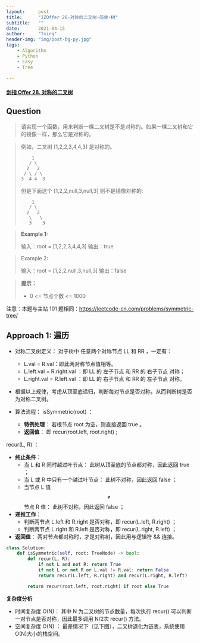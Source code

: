 ```yaml
---
layout:     post
title:      "JZOffer 28-对称的二叉树-简单-树"
subtitle:   ""
date:       2021-04-15
author:     "Txing"
header-img: "img/post-bg-py.jpg"
tags:
    - Algorithm
    - Python
    - Easy
    - Tree

---
```


#### [剑指 Offer 28. 对称的二叉树](https://leetcode-cn.com/problems/dui-cheng-de-er-cha-shu-lcof/)

## Question

> 请实现一个函数，用来判断一棵二叉树是不是对称的。如果一棵二叉树和它的镜像一样，那么它是对称的。

> 例如，二叉树 [1,2,2,3,4,4,3] 是对称的。
>
> ```
>     1
>    / \
>   2   2
>  / \ / \
> 3  4 4  3
> ```
>
> 但是下面这个 [1,2,2,null,3,null,3] 则不是镜像对称的:
>
> ```
>     1
>    / \
>   2   2
>    \   \
>    3    3
> ```

> **Example 1:**
>
> 输入：root = [1,2,2,3,4,4,3]
>输出：true

> Example 2:
>
> 输入：root = [1,2,2,null,3,null,3]
> 输出：false

> **提示：**
>
> - 0 <= 节点个数 <= 1000

注意：本题与主站 101 题相同：https://leetcode-cn.com/problems/symmetric-tree/



## Approach 1:  遍历 

- 对称二叉树定义： 对于树中 任意两个对称节点 LL 和 RR ，一定有：
  - L.val = R.val：即此两对称节点值相等。
  - L.left.val = R.right.val ：即 LL 的 左子节点 和 RR 的 右子节点 对称；
  - L.right.val = R.left.val ：即 LL 的 右子节点 和 RR 的 左子节点 对称。

- 根据以上规律，考虑从顶至底递归，判断每对节点是否对称，从而判断树是否为对称二叉树。

- 算法流程：
  isSymmetric(root) ：

  - **特例处理**： 若根节点 root 为空，则直接返回 true 。
  - **返回值**： 即 recur(root.left, root.right) ;

recur(L, R) ：

- **终止条件**：
  - 当 L 和 R 同时越过叶节点： 此树从顶至底的节点都对称，因此返回 true ；
  - 当 L 或 R 中只有一个越过叶节点： 此树不对称，因此返回 false ；
  - 当节点 L 值 $$\ne $$ 节点 R 值： 此树不对称，因此返回 false ；
- **递推工作**：
    - 判断两节点 L.left 和 R.right 是否对称，即 recur(L.left, R.right) ；
    - 判断两节点 L.right 和 R.left 是否对称，即 recur(L.right, R.left) ；
- **返回值**： 两对节点都对称时，才是对称树，因此用与逻辑符 && 连接。




```python
class Solution:
    def isSymmetric(self, root: TreeNode) -> bool:
        def recur(L, R):
            if not L and not R: return True
            if not L or not R or L.val != R.val: return False
            return recur(L.left, R.right) and recur(L.right, R.left)

        return recur(root.left, root.right) if root else True
```

**复杂度分析**

- 时间复杂度 O(N)： 其中 N 为二叉树的节点数量，每次执行 recur() 可以判断一对节点是否对称，因此最多调用 N/2次 recur() 方法。
- 空间复杂度 O(N) ： 最差情况下（见下图），二叉树退化为链表，系统使用 O(N)大小的栈空间。
